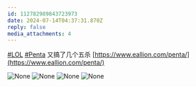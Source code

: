 ```yaml
---
id: 112782989843723973
date: 2024-07-14T04:37:31.870Z
reply: false
media_attachments: 4
---
```


[#LOL](https://e5n.cc/tags/LOL) [#Penta](https://e5n.cc/tags/Penta) 又搞了几个五杀 [https://www.eallion.com/penta/](https://www.eallion.com/penta/)

![None](https://files.e5n.cc/media_attachments/files/112/782/986/563/502/124/original/88d50e38c2edf379.jpg)
![None](https://files.e5n.cc/media_attachments/files/112/782/987/033/438/184/original/afc2dda7b3ac1042.jpg)
![None](https://files.e5n.cc/media_attachments/files/112/782/987/485/628/255/original/b901c1e5765a39cf.jpg)
![None](https://files.e5n.cc/media_attachments/files/112/782/987/923/699/621/original/2b425d6c067535bf.jpg)
